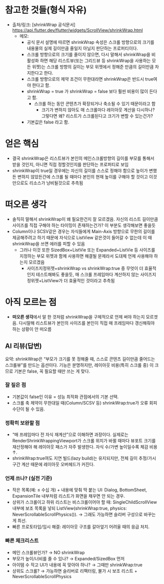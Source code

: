 # 참고한 것들(형식 자유)
- 출처/링크: [shrinkWrap 공식문서] https://api.flutter.dev/flutter/widgets/ScrollView/shrinkWrap.html
  - 메모:
    - 공식 문서 설명에 따르면 shrinkWrap 속성은 스크롤 방향으로의 크기를 내용물의 실제 길이만큼 줄일지 아닐지 판단하는 프로퍼티이다.
    - 스크롤 방향으로의 크기를 줄이지 않으면, 다시 말해서 shrinkWrap을 비활성화 하면 해당 리스트뷰(또는 그리드뷰 등 shrinkWrap을 사용하는 모든 위젯)는 스크롤 방향의 길이는 부모 위젯에서 정해준 만큼의 길이만큼 차지한다고 한다.
    - 스크롤 방향으로의 제약 조건이 무한대라면 shrinkWrap은 반드시 true여야 한다고 함.
    - shrinkWrap = true 가 shrinkWrap = false 보다 훨씬 비용이 많이 든다고 함.
      - 스크롤 하는 동안 콘텐츠가 확장되거나 축소될 수 있기 때문이라고 함
        - 크기가 변하지 않아도 매 스크롤마다 레이아웃 계산을 다시하나? 그렇다면 왜? 리스트가 스크롤된다고 크기가 변할 수 있는건가?
    - 기본값은 false 라고 함.

# 얻은 핵심
- 결국 shrinkWrap은 리스트뷰가 본인의 메인스크롤방향의 길이를 부모를 통해서 받을 것인지, 아니면 직접 정할것인지를 판단하는 프로퍼티로 보임
- shrinkWrap이 true일 경우에는 자신의 길이를 스스로 정해야 함으로 높이가 변했든 변하지 않았든간에 스크롤 될 때마다 본인의 현재 높이를 구해야 할 것이고 이것만으로도 리소스가 낭비될것으로 추측됨

# 떠오른 생각
- 솔직히 말해서 shrinkWrap이 왜 필요한건지 잘 모르겠음. 자신의 리스트 길이만큼 사이즈를 직접 구해야 하는 타이밍이 존재하는건가? 이 부분도 생각해보면 좋을듯
- Column이나 SCSV같은 경우는 자식들에게 Main-Axis 방향으로 무한의 길이를 제공해주려고 하기 때문에 자식으로 ListView 같은것이 들어갈 수 없는데 이 때 shrinkWrap을 쓰면 에러를 피할 수 있음
  - 그러나 이것 또한 SizedBox+ListVie 또는 Expanded+ListVie 등 사이즈를 지정하는 부모 위젯과 함께 사용하면 해결될 문제라서 도대체 언제 사용해야 하는지 모르겠음
    - 사이즈지정위젯+shrinkWrap vs shrinkWrap:true 중 무엇이 더 효율적인지 테스트해봐도 좋을듯, 매 스크롤 프레임마다 계산하지 않는 사이즈지정위젯+ListView가 더 효율적인 것이라고 추측됨

# 아직 모르는 점
- **떠오른 생각**에서 말 한 것처럼 shrinkWrap을 구체적으로 언제 써야 하는지 모르겟음. 다시말해 리스트뷰가 본인의 사이즈를 본인이 직접 매 프레임마다 갱신해줘야 하는 상황이 안 떠오름

## AI 리뷰(답변)
요약: shrinkWrap은 “부모가 크기를 못 정해줄 때, 스스로 콘텐츠 길이만큼 줄어드는 스크롤뷰”를 만드는 옵션이다. 기능은 분명하지만, 레이아웃 비용(특히 스크롤 중) 이 크므로 기본은 false, 꼭 필요할 때만 쓰는 게 맞다.

### 잘 짚은 점
- 기본값이 false인 이유 = 성능 최적화 관점에서의 기본 선택.
- 스크롤 축 제약이 무한대일 때(Column/SCSV 등) shrinkWrap:true가 오류 회피 수단이 될 수 있음.

### 정확히 보완할 점
- “매 프레임마다 전 자식 재계산”으로 이해하면 과장이다. 실제로는 RenderShrinkWrappingViewport가 스크롤 위치가 바뀔 때마다 뷰포트 크기를 재산정해야 해 레이아웃 패스가 자주 발생한다. 자식 수/가변 높이일수록 체감 비용↑.
- shrinkWrap:true여도 지연 빌드(lazy build)는 유지되지만, 전체 길이 추정/가시 구간 계산 때문에 레이아웃 오버헤드가 커진다.

### 언제 쓰나? (실전 기준)
- 작은 목록(예: ≤ 수십 개) + 내용에 맞춰 딱 붙는 UI: Dialog, BottomSheet, ExpansionTile 내부처럼 리스트가 화면을 채우면 안 되는 경우.
- 상위가 스크롤이고 하위 리스트는 비스크롤이어야 할 때: SingleChildScrollView 내부에 보조 목록을 넣되
ListView(shrinkWrap:true, physics: NeverScrollableScrollPhysics()).
→ 그래도 가능하면 슬리버 구성으로 바꾸는 게 최선.
- 빠른 프로토타입/임시 해결: 레이아웃 구조를 갈아엎기 어려울 때의 응급 처치.

### 빠른 체크리스트
- 메인 스크롤뷰인가? → NO shrinkWrap
- 부모가 높이/너비를 줄 수 있나? → Expanded/SizedBox 먼저
- 아이템 수 작고 UI가 내용에 꼭 맞아야 하나? → 그때만 shrinkWrap:true
- 상위도 스크롤? → 가능하면 슬리버로 리팩터링, 불가 시 보조 리스트 + NeverScrollableScrollPhysics


